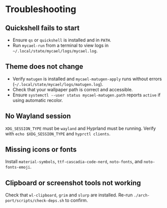 # Troubleshooting

## Quickshell fails to start
* Ensure `qs` or `quickshell` is installed and in `PATH`.
* Run `mycael-run` from a terminal to view logs in `~/.local/state/mycael/logs/mycael.log`.

## Theme does not change
* Verify `matugen` is installed and `mycael-matugen-apply` runs without errors (`~/.local/state/mycael/logs/matugen.log`).
* Check that your wallpaper path is correct and accessible.
* Ensure `systemctl --user status mycael-matugen.path` reports `active` if using automatic recolor.

## No Wayland session
`XDG_SESSION_TYPE` must be `wayland` and Hyprland must be running. Verify with `echo $XDG_SESSION_TYPE` and `hyprctl clients`.

## Missing icons or fonts
Install `material-symbols`, `ttf-cascadia-code-nerd`, `noto-fonts`, and `noto-fonts-emoji`.

## Clipboard or screenshot tools not working
Check that `wl-clipboard`, `grim` and `slurp` are installed. Re-run `./arch-port/scripts/check-deps.sh` to confirm.
